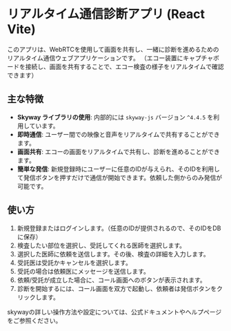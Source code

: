 # リアルタイム通信診断アプリ (React Vite)

このアプリは、WebRTCを使用して画面を共有し、一緒に診断を進めるためのリアルタイム通信ウェブアプリケーションです。
（エコー装置にキャプチャボードを接続し、画面を共有することで、エコー検査の様子をリアルタイムで確認できます）


## 主な特徴

- **Skyway ライブラリの使用**: 内部的には `skyway-js` バージョン `^4.4.5` を利用しています。
- **即時通信**: ユーザー間での映像と音声をリアルタイムで共有することができます。
- **画面共有**: エコーの画面をリアルタイムで共有し、診断を進めることができます。
- **簡単な発信**: 新規登録時にユーザーに任意のIDが与えられ、そのIDを利用して発信ボタンを押すだけで通信が開始できます。依頼した側からのみ発信が可能です。

## 使い方

1. 新規登録またはログインします。（任意のIDが提供されるので、そのIDをDBに保存）
2. 検査したい部位を選択し、受託してくれる医師を選択します。
3. 選択した医師に依頼を送信します。その後、検査の詳細を入力します。
4. 受託医は受託かキャンセルを選択します。
5. 受託の場合は依頼医にメッセージを送信します。
6. 依頼/受託が成立した場合に、コール画面へのボタンが表示されます。
7. 診断を開始するには、コール画面を双方で起動し、依頼者は発信ボタンをクリックします。


skywayの詳しい操作方法や設定については、公式ドキュメントやヘルプページをご参照ください。




